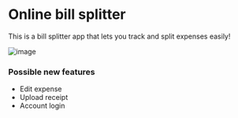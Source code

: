 # Online bill splitter
This is a bill splitter app that lets you track and split expenses easily! 

![image](https://github.com/fokjiayi/online_bill_splitter/assets/85829056/68ba810b-491a-404e-8a8f-4101e30d0895)

### Possible new features 
- Edit expense
- Upload receipt
- Account login
